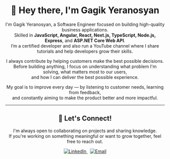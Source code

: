 
<div align="center">

# 👋 Hey there, I'm Gagik Yeranosyan

I'm Gagik Yeranosyan, a Software Engineer focused on building high-quality business applications.  
Skilled in **JavaScript, Angular, React, Next.js, TypeScript, Node.js, Express**, and **ASP.NET Core Web API**.  
I’m a certified developer and also run a YouTube channel where I share tutorials and help developers grow their skills.

I always contribute by helping customers make the best possible decisions.  
Before building anything, I focus on understanding what problem I'm solving, what matters most to our users,  
and how I can deliver the best possible experience.

My goal is to improve every day — by listening to customer needs, learning from feedback,  
and constantly aiming to make the product better and more impactful.

---

## 🤝 Let's Connect!

I'm always open to collaborating on projects and sharing knowledge.  
If you're working on something meaningful or want to grow together, feel free to reach out.

<p align="center">
  <a href="https://www.linkedin.com/in/gagik-yeranosyan-244b50283/" target="_blank">
    <img src="https://img.shields.io/badge/LinkedIn-Connect-blue?style=for-the-badge&logo=linkedin&logoColor=white" alt="LinkedIn"/>
  </a>
  &nbsp;
  <a href="mailto:gagik.yeranosyan14@gmail.com" target="_blank">
    <img src="https://img.shields.io/badge/Gmail-Email-red?style=for-the-badge&logo=gmail&logoColor=white" alt="Email"/>
  </a>
</p>

</div>

